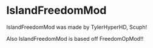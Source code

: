 IslandFreedomMod
==========
IslandFreedomMod was made by TylerHyperHD, Scuph!

Also IslandFreedomMod is based off FreedomOpMod!!
